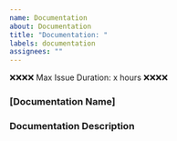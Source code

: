 ```yaml
---
name: Documentation
about: Documentation
title: "Documentation: "
labels: documentation
assignees: ""
---
```


❌❌❌❌ Max Issue Duration: x hours ❌❌❌❌

### [Documentation Name]

### Documentation Description

